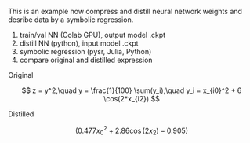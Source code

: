 This is an example how compress and distill neural network weights and desribe data by a symbolic regression.

1. train/val NN (Colab GPU), output model .ckpt
2. distill NN (python), input model .ckpt
3. symbolic regression (pysr, Julia, Python)
4. compare original and distilled expression


Original 

$$ z = y^2,\quad y = \frac{1}{100} \sum(y_i),\quad y_i = x_{i0}^2 + 6 \cos(2*x_{i2}) $$

Distilled

$$(0.477 x_{0}^{2} + 2.86 \cos{\left(2 x_{2} \right)} - 0.905)$$



  



